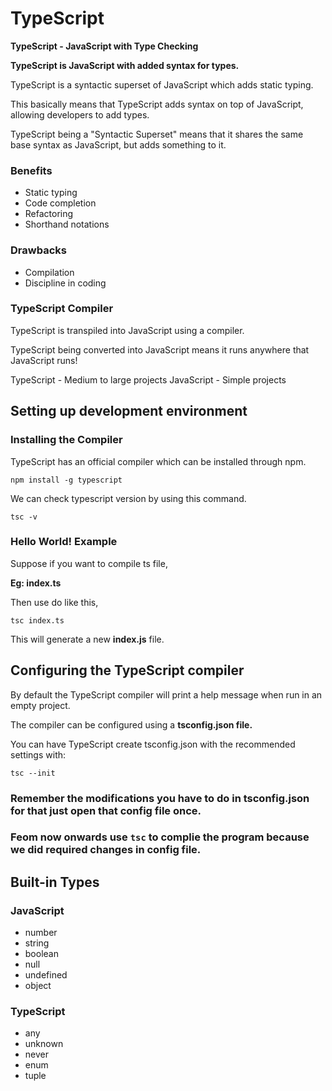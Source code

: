# TypeScript

**TypeScript - JavaScript with Type Checking**

**TypeScript is JavaScript with added syntax for types.**

TypeScript is a syntactic superset of JavaScript which adds static typing.

This basically means that TypeScript adds syntax on top of JavaScript, allowing developers to add types.

TypeScript being a "Syntactic Superset" means that it shares the same base syntax as JavaScript, but adds something to it.

### Benefits

- Static typing
- Code completion
- Refactoring
- Shorthand notations

### Drawbacks

- Compilation
- Discipline in coding

### TypeScript Compiler

TypeScript is transpiled into JavaScript using a compiler.

TypeScript being converted into JavaScript means it runs anywhere that JavaScript runs!

TypeScript - Medium to large projects
JavaScript - Simple projects

## Setting up development environment

### Installing the Compiler

TypeScript has an official compiler which can be installed through npm.

`npm install -g typescript`

We can check typescript version by using this command.

`tsc -v`

### Hello World! Example

Suppose if you want to compile ts file,

**Eg: index.ts**

Then use do like this,

`tsc index.ts`

This will generate a new **index.js** file.

## Configuring the TypeScript compiler

By default the TypeScript compiler will print a help message when run in an empty project.

The compiler can be configured using a **tsconfig.json file.**

You can have TypeScript create tsconfig.json with the recommended settings with:

`tsc --init`

### Remember the modifications you have to do in tsconfig.json for that just open that config file once.

### Feom now onwards use `tsc` to complie the program because we did required changes in config file.

## Built-in Types

### JavaScript

- number
- string
- boolean
- null
- undefined
- object

### TypeScript

- any
- unknown
- never
- enum
- tuple
